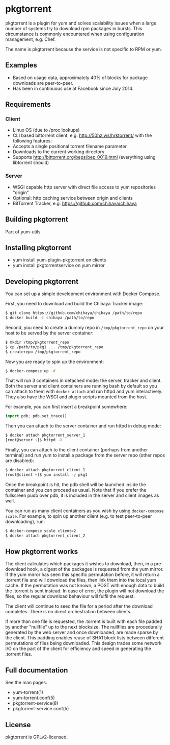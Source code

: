 # pkgtorrent
pkgtorrent is a plugin for yum and solves scalability issues when a large
number of systems try to download rpm packages in bursts. This circumstance is
commonly encountered when using configuration management, e.g. Chef.

The name is pkgtorrent because the service is not specific to RPM or yum.

## Examples

* Based on usage data, approximately 40% of blocks for package downloads are
  peer-to-peer.
* Has been in continuous use at Facebook since July 2014.

## Requirements

### Client

* Linux OS (due to /proc lookups)
* CLI based bittorrent client, e.g. http://50hz.ws/hrktorrent/ with the
  following features:
 * Accepts a single positional torrent filename parameter
 * Downloads to the current working directory
 * Supports http://bittorrent.org/beps/bep_0019.html (everything using
   libtorrent should)

### Server

* WSGI capable http server with direct file access to yum repositories "origin"
* Optional: http caching service between origin and clients
* BitTorrent Tracker, e.g. https://github.com/chihaya/chihaya

## Building pkgtorrent

Part of yum-utils

## Installing pkgtorrent

* yum install yum-plugin-pkgtorrent on clients
* yum install pkgtorrentservice on yum mirror

## Developing pkgtorrent

You can set up a simple development environment with Docker Compose.

First, you need to download and build the Chihaya Tracker image:
```bash
$ git clone https://github.com/chihaya/chihaya /path/to/repo
$ docker build -t chihaya /path/to/repo
```

Second, you need to create a dummy repo in `/tmp/pkgtorrent_repo` on your host
to be served by the server container:
```bash
$ mkdir /tmp/pkgtorrent_repo
$ cp /path/to/pkg1 ... /tmp/pkgtorrent_repo
$ createrepo /tmp/pkgtorrent_repo
```

Now you are ready to spin up the environment:
```bash
$ docker-compose up -d
```

That will run 3 containers in detached mode: the server, tracker and client.
Both the server and client containers are running bash by default so you can
attach to them with `docker attach` and run httpd and yum interactively.  They
also have the WSGI and plugin scripts mounted from the host.

For example, you can first insert a breakpoint somewhere:

```python
import pdb; pdb.set_trace()
```

Then you can attach to the server container and run httpd in debug mode:

```bash
$ docker attach pkgtorrent_server_1
[root@server ~]$ httpd -X
```

Finally, you can attach to the client container (perhaps from another terminal)
and run yum to install a package from the server repo (other repos are
disabled):

```bash
$ docker attach pkgtorrent_client_1
[root@client ~]$ yum install -y pkg1
```

Once the breakpoint is hit, the pdb shell will be launched inside the container
and you can proceed as usual.  Note that if you prefer the fullscreen pudb over
pdb, it is included in the server and client images as well.

You can run as many client containers as you wish by using `docker-compose
scale`.  For example, to spin up another client (e.g. to test peer-to-peer
downloading), run:

```bash
$ docker-compose scale client=2
$ docker attach pkgtorrent_client_2
```

## How pkgtorrent works

The client calculates which packages it wishes to download, then, in a
pre-download hook, a digest of the packages is requested from the yum mirror.
If the yum mirror has seen this specific permutation before, it will
return a .torrent file and will download the files, then link them into the
local yum cache. If the permutation was not known, a POST with enough data
to build the .torrent is sent instead. In case of error, the plugin will not
download the files, so the regular download behaviour will fulfil the request.

The client will continue to seed the file for a period after the download
completes. There is no direct orchestration between clients.

If more than one file is requested, the .torrent is built with each file padded
by another "nullfile" up to the next blocksize. The nullfiles are procedurally
generated by the web server and once downloaded, are made sparse by the client.
This padding enables reuse of SHA1 block lists between different permutations
of files being downloaded. This design trades some network I/O on the part
of the client for efficiency and speed in generating the .torrent files.

## Full documentation

See the man pages:

* yum-torrent(1)
* yum-torrent.conf(5)
* pkgtorrent-service(8)
* pkgtorrent-service.conf(5)

## License
pkgtorrent is GPLv2-licensed.
